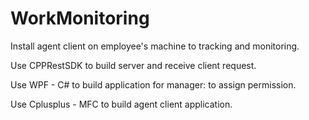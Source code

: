 # WorkMonitoring

Install agent client on employee's machine to tracking and monitoring.

Use CPPRestSDK to build server and receive client request.

Use WPF - C# to build application for manager: to assign permission.

Use Cplusplus - MFC to build agent client application.

